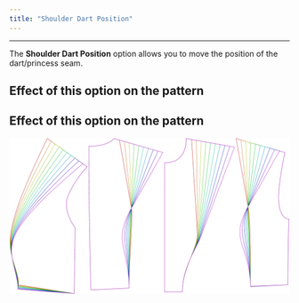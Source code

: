 ```yaml
---
title: "Shoulder Dart Position"
---
```


---

The **Shoulder Dart Position** option allows you to move the position of the dart/princess seam.

## Effect of this option on the pattern


## Effect of this option on the pattern
![This image shows the effect of this option by superimposing several variants that have a different value for this option](noble_shoulderdartposition_sample.svg "Effect of this option on the pattern")
